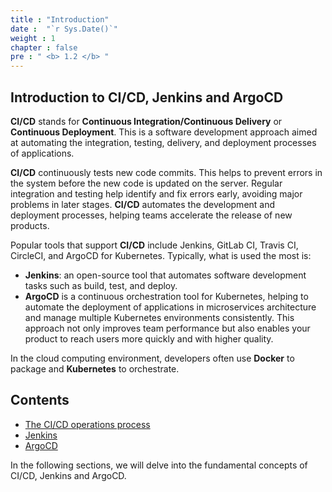 ```yaml
---
title : "Introduction"
date :  "`r Sys.Date()`" 
weight : 1 
chapter : false
pre : " <b> 1.2 </b> "
---
```


## Introduction to CI/CD, Jenkins and ArgoCD

**CI/CD** stands for **Continuous Integration/Continuous Delivery** or **Continuous Deployment**. This is a software development approach aimed at automating the integration, testing, delivery, and deployment processes of applications.

**CI/CD** continuously tests new code commits. This helps to prevent errors in the system before the new code is updated on the server. Regular integration and testing help identify and fix errors early, avoiding major problems in later stages. **CI/CD** automates the development and deployment processes, helping teams accelerate the release of new products.

Popular tools that support **CI/CD** include Jenkins, GitLab CI, Travis CI, CircleCI, and ArgoCD for Kubernetes. Typically, what is used the most is:
+ **Jenkins**: an open-source tool that automates software development tasks such as build, test, and deploy.
+ **ArgoCD** is a continuous orchestration tool for Kubernetes, helping to automate the deployment of applications in microservices architecture and manage multiple Kubernetes environments consistently. This approach not only improves team performance but also enables your product to reach users more quickly and with higher quality.

In the cloud computing environment, developers often use **Docker** to package and **Kubernetes** to orchestrate.

## Contents

- [The CI/CD operations process](1.1-CICDprocess/)
- [Jenkins](1.2-jenkins/)
- [ArgoCD](1.3-argocd/)

In the following sections, we will delve into the fundamental concepts of CI/CD, Jenkins and ArgoCD.
